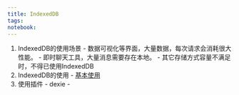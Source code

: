 ```yaml
---
title: IndexedDB
tags: 
notebook: 
---
```

  1. IndexedDB的使用场景
    - 数据可视化等界面，大量数据，每次请求会消耗很大性能。
    - 即时聊天工具，大量消息需要存在本地。
    - 其它存储方式容量不满足时，不得已使用IndexedDB
  2. IndexedDB的使用
    - [基本使用](https://www.tangshuang.net/3735.html)
  3. 使用插件
    - dexie
    - 

